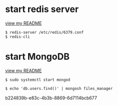 # start redis server

[view my README](https://github.com/AliMoussa-00/alx-backend-storage/tree/main/0x02-redis_basic)

`$ redis-server /etc/redis/6379.conf`  
`$ redis-cli`

# start MongoDB

[view my README](https://github.com/AliMoussa-00/alx-backend-storage/tree/main/0x01-NoSQL)

`$ sudo systemctl start mongod`

`$ echo 'db.users.find()' | mongosh files_manager`

b224839b-e83c-4b3b-8869-6d7114bcb677

